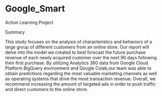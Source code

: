 # Google_Smart
Action Learning Project

Summary 

This study focuses on the analysis of characteristics and behaviors of a large group of different customers from an online store. Our report will delve into the model we created to best forecast the future purchase revenue of each newly acquired customer over the next 90 days following their first purchase. By utilizing Analytics 360 data from Google Cloud Platform BigQuery environment and Google Colab,our team was able to obtain predictions regarding the most valuable marketing channels as well as operating systems that drive the most transaction revenue. Overall, we recommend increasing the amount of targeted ads in order to push traffic and direct customers to the online store. 

